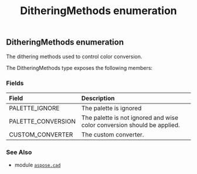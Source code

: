 ﻿---
title: DitheringMethods enumeration
second_title: Aspose.CAD for Python via .NET API References
description: 
type: docs
weight: 630
url: /python-net/aspose.cad/ditheringmethods/
is_root: false
---

## DitheringMethods enumeration

The dithering methods used to control color conversion.



The DitheringMethods type exposes the following members:

### Fields
| Field | Description |
| :- | :- |
| PALETTE_IGNORE | The palette is ignored |
| PALETTE_CONVERSION | The palette is not ignored and wise color conversion should be applied. |
| CUSTOM_CONVERTER | The custom converter. |



### See Also
* module [`aspose.cad`](..)
